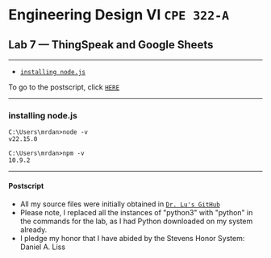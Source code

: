# Engineering Design VI `CPE 322-A`
## Lab 7 — ThingSpeak and Google Sheets
---

- [`installing node.js`](#1)


To go to the postscript, click [`HERE`](#100)

---
<h3 id="1">installing node.js</h3>

```
C:\Users\mrdan>node -v
v22.15.0

C:\Users\mrdan>npm -v
10.9.2
```


---
<h4 id="100">Postscript</h4>

- All my source files were initially obtained in [`Dr. Lu's GitHub`](https://github.com/kevinwlu/iot/tree/master/lesson4)
- Please note, I replaced all the instances of "python3" with "python" in the commands for the lab, as I had Python downloaded on my system already.
- I pledge my honor that I have abided by the Stevens Honor System: Daniel A. Liss
